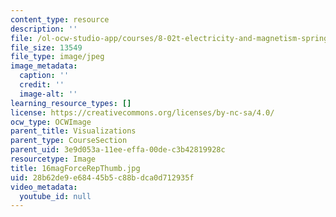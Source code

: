 ```yaml
---
content_type: resource
description: ''
file: /ol-ocw-studio-app/courses/8-02t-electricity-and-magnetism-spring-2005/28b62de9e68445b5c88bdca0d712935f_16magForceRepThumb.jpg
file_size: 13549
file_type: image/jpeg
image_metadata:
  caption: ''
  credit: ''
  image-alt: ''
learning_resource_types: []
license: https://creativecommons.org/licenses/by-nc-sa/4.0/
ocw_type: OCWImage
parent_title: Visualizations
parent_type: CourseSection
parent_uid: 3e9d053a-11ee-effa-00de-c3b42819928c
resourcetype: Image
title: 16magForceRepThumb.jpg
uid: 28b62de9-e684-45b5-c88b-dca0d712935f
video_metadata:
  youtube_id: null
---
```

